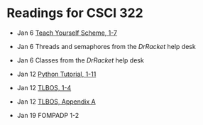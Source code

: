 Readings for CSCI 322
=====================

* Jan 6  [Teach Yourself Scheme, 1-7](http://www.ccs.neu.edu/home/dorai/t-y-scheme/t-y-scheme.html)

* Jan 6 Threads and semaphores from the *DrRacket* help desk

* Jan 6 Classes from  the *DrRacket* help desk

* Jan 12 [Python Tutorial, 1-11](http://www.sthurlow.com/python/)

* Jan 12 [TLBOS, 1-4](http://greenteapress.com/semaphores/downey08semaphores.pdf)

* Jan 12 [TLBOS, Appendix A](http://greenteapress.com/semaphores/downey08semaphores.pdf)

* Jan 19 FOMPADP 1-2
